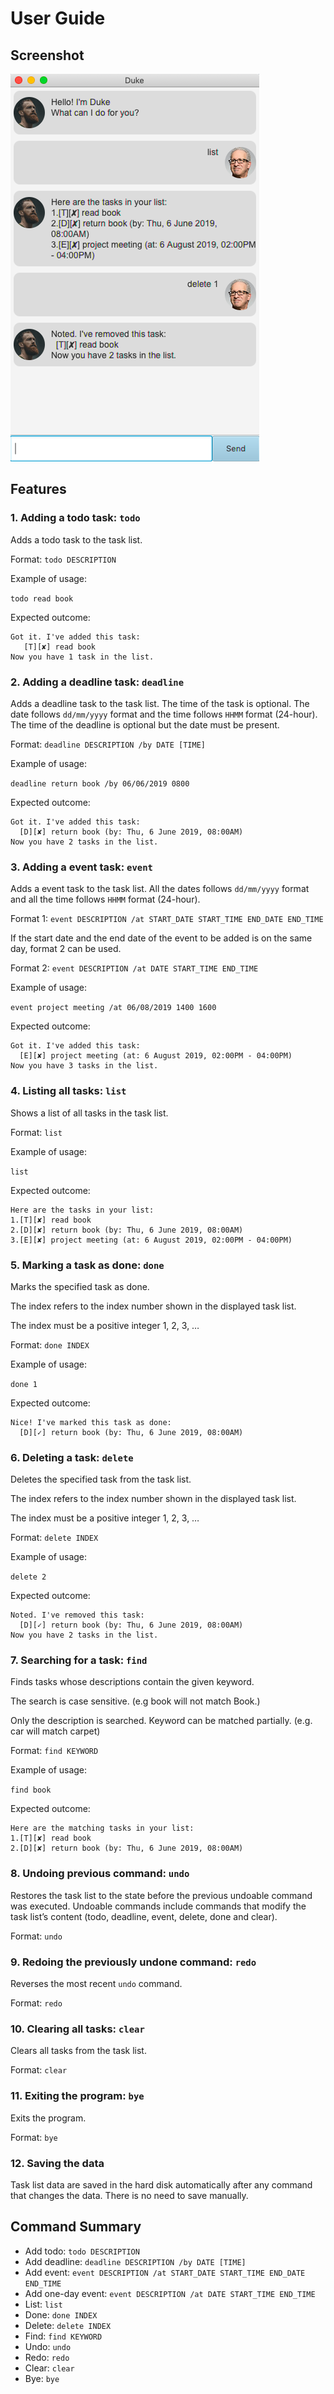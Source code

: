 # User Guide

## Screenshot
![alt text][screenshot]

[screenshot]: Ui.png 

## Features 

### 1. Adding a todo task: `todo` 

Adds a todo task to the task list.

Format: `todo DESCRIPTION`

Example of usage: 

`todo read book`

Expected outcome:
```
Got it. I've added this task:
   [T][✘] read book
Now you have 1 task in the list.
```

### 2. Adding a deadline task: `deadline` 

Adds a deadline task to the task list. The time of the task is optional.
The date follows `dd/mm/yyyy` format and the time follows `HHMM` format (24-hour).
The time of the deadline is optional but the date must be present.

Format: `deadline DESCRIPTION /by DATE [TIME]`

Example of usage: 

`deadline return book /by 06/06/2019 0800`

Expected outcome:
```
Got it. I've added this task:
  [D][✘] return book (by: Thu, 6 June 2019, 08:00AM)
Now you have 2 tasks in the list.
```

### 3. Adding a event task: `event` 

Adds a event task to the task list. All the dates follows 
`dd/mm/yyyy` format and all the time follows `HHMM` format (24-hour).

Format 1: `event DESCRIPTION /at START_DATE START_TIME END_DATE END_TIME`

If the start date and the end date of the event to be added is on the same day, format 2 can be used.

Format 2: `event DESCRIPTION /at DATE START_TIME END_TIME`

Example of usage: 

`event project meeting /at 06/08/2019 1400 1600`

Expected outcome:

```
Got it. I've added this task:
  [E][✘] project meeting (at: 6 August 2019, 02:00PM - 04:00PM)
Now you have 3 tasks in the list.
```

### 4. Listing all tasks: `list`

Shows a list of all tasks in the task list.

Format: `list`

Example of usage: 

`list`

Expected outcome:
```
Here are the tasks in your list:
1.[T][✘] read book
2.[D][✘] return book (by: Thu, 6 June 2019, 08:00AM)
3.[E][✘] project meeting (at: 6 August 2019, 02:00PM - 04:00PM)
```

### 5. Marking a task as done: `done`

Marks the specified task as done.

The index refers to the index number shown in the displayed task list.

The index must be a positive integer 1, 2, 3, …​

Format: `done INDEX`

Example of usage: 

`done 1`

Expected outcome:

```
Nice! I've marked this task as done:
  [D][✓] return book (by: Thu, 6 June 2019, 08:00AM)
```

### 6. Deleting a task: `delete`

Deletes the specified task from the task list.

The index refers to the index number shown in the displayed task list.

The index must be a positive integer 1, 2, 3, …​

Format: `delete INDEX`

Example of usage: 

`delete 2`

Expected outcome:

```
Noted. I've removed this task:
  [D][✓] return book (by: Thu, 6 June 2019, 08:00AM)
Now you have 2 tasks in the list.
```

### 7. Searching for a task: `find`

Finds tasks whose descriptions contain the given keyword.

The search is case sensitive. (e.g book will not match Book.)

Only the description is searched. Keyword can be matched 
partially. (e.g. car will match carpet)

Format: `find KEYWORD`

Example of usage: 

`find book`

Expected outcome:

```
Here are the matching tasks in your list:
1.[T][✘] read book
2.[D][✘] return book (by: Thu, 6 June 2019, 08:00AM)
```

### 8. Undoing previous command: `undo`
Restores the task list to the state before the previous undoable command was executed.
Undoable commands include commands that modify the task list’s content (todo, deadline, event, delete, done and clear).

Format: `undo`

### 9. Redoing the previously undone command: `redo`
Reverses the most recent `undo` command.

Format: `redo`

### 10. Clearing all tasks: `clear`
Clears all tasks from the task list.

Format: `clear`

### 11. Exiting the program: `bye`

Exits the program.

Format: `bye`

### 12. Saving the data
Task list data are saved in the hard disk automatically after any command that changes the data.
There is no need to save manually.

## Command Summary
* Add todo: `todo DESCRIPTION`
* Add deadline: `deadline DESCRIPTION /by DATE [TIME]`
* Add event: `event DESCRIPTION /at START_DATE START_TIME END_DATE END_TIME`
* Add one-day event: `event DESCRIPTION /at DATE START_TIME END_TIME`
* List: `list`
* Done: `done INDEX`
* Delete: `delete INDEX` 
* Find: `find KEYWORD`
* Undo: `undo`
* Redo: `redo`
* Clear: `clear`
* Bye: `bye`